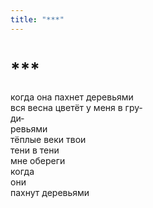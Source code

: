 ```yaml
---
title: "***"
---
```


<h1>***</h1>

<section>

когда она пахнет деревьями\
вся весна цветёт у меня в гру&hyphen;\
ди&hyphen;\
ревьями\
тёплые веки твои\
тени в тени\
мне обереги\
когда\
они\
пахнут деревьями

</section>
